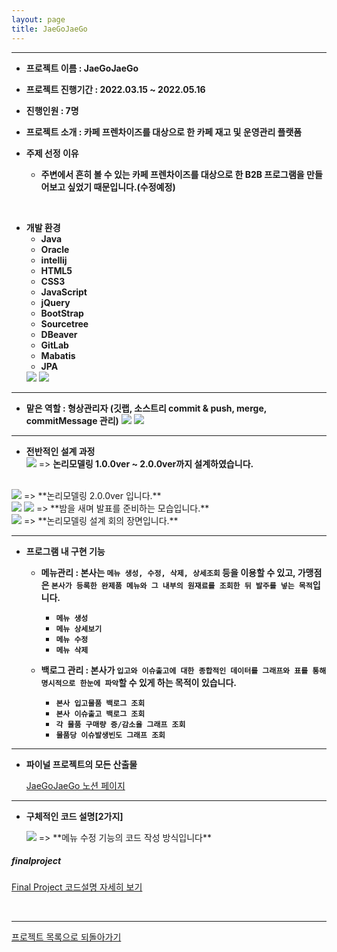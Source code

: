 ```yaml
---
layout: page
title: JaeGoJaeGo
---
```

***  


- **프로젝트 이름 : JaeGoJaeGo**  

- **프로젝트 진행기간 : 2022.03.15 ~ 2022.05.16**

- **진행인원 : 7명**

- **프로젝트 소개 : 카페 프렌차이즈를 대상으로 한 카페 재고 및 운영관리 플랫폼**

- **주제 선정 이유**
  - **주변에서 흔히 볼 수 있는 카페 프렌차이즈를 대상으로 한 B2B 프로그램을 만들어보고 싶었기 때문입니다.(수정예정)**  

<br/>

- **개발 환경**
  - **Java** 
  - **Oracle**
  - **intellij** 
  - **HTML5**
  - **CSS3** 
  - **JavaScript** 
  - **jQuery** 
  - **BootStrap** 
  - **Sourcetree**
  - **DBeaver**
  - **GitLab** 
  - **Mabatis**
  - **JPA**
  <img src="../img/finalTools.png">
  <img src="../img/finalTools2.png">  

***

- **맡은 역할 : 형상관리자 (깃랩, 소스트리 commit & push, merge, commitMessage 관리)**
  <img src="../img/finalRole1.png">
  <img src="../img/finalRole2.png">  


<!-- <br/>

- **팀원 한마디 : '적극적이며 행동력 있는 팀원'**

  <img src="../img/finalProjectTeamIntroduce.png">   -->

***

- **전반적인 설계 과정**
  <br/>
  <img src="../img/finalModeling1.png">
  => **논리모델링 1.0.0ver ~ 2.0.0ver까지 설계하였습니다.**  
 <br/>
  <img src="../img/finalModeling2.png">  
  => **논리모델링 2.0.0ver 입니다.**
 <br/>
  <img src="../img/finalairbnbphoto.jpg">
  <img src="../img/finalairbnbphoto3.jpg">
  => **밤을 새며 발표를 준비하는 모습입니다.**
 <br/>
  <img src="../img/finalairbnbphoto2.jpg">
  => **논리모델링 설계 회의 장면입니다.**

<br/>

***

- **프로그램 내 구현 기능** 
  - **메뉴관리 : 본사는 `메뉴 생성, 수정, 삭제, 상세조회` 등을 이용할 수 있고, 가맹점은 `본사가 등록한 완제품 메뉴와 그 내부의 원재료를 조회한 뒤 발주를 넣는 목적`입니다.**
    - **`메뉴 생성`** 
    - **`메뉴 상세보기`** 
    - **`메뉴 수정`** 
    - **`메뉴 삭제`**  
   
  - **백로그 관리 : 본사가 `입고와 이슈출고에 대한 종합적인 데이터를 그래프와 표를 통해 명시적으로 한눈에 파악`할 수 있게 하는 목적이 있습니다.**
    - **`본사 입고물품 백로그 조회`** 
    - **`본사 이슈출고 백로그 조회`** 
    - **`각 물품 구매량 증/감소율 그래프 조회`** 
    - **`물품당 이슈발생빈도 그래프 조회`**
   
     
     
***
  
  - **파이널 프로젝트의 모든 산출물**  

    [JaeGoJaeGo 노션 페이지](https://)

***  
  
  
- **구체적인 코드 설명[2가지]**

  <img src="../img/finalProjectMenuModifyForProjectMenu.png">
  => **메뉴 수정 기능의 코드 작성 방식입니다**

##### finalproject  
  [Final Project 코드설명 자세히 보기 ](finalprojectcode.md)    
  
  
  <br/>
  

***


[프로젝트 목록으로 되돌아가기](https://leesohyeon96.github.io/projects/)
